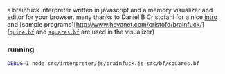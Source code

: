 a brainfuck interpreter written in javascript and a memory visualizer and
editor for your browser. many thanks to Daniel B Cristofani for a nice
[intro](http://www.hevanet.com/cristofd/brainfuck/epistle.html) and [sample
programs][http://www.hevanet.com/cristofd/brainfuck/]
([`quine.bf`](http://www.hevanet.com/cristofd/brainfuck/dquine.b) and
[`squares.bf`](http://www.hevanet.com/cristofd/brainfuck/squares.b) are used in
the visualizer)

### running

```bash
DEBUG=1 node src/interpreter/js/brainfuck.js src/bf/squares.bf
```
